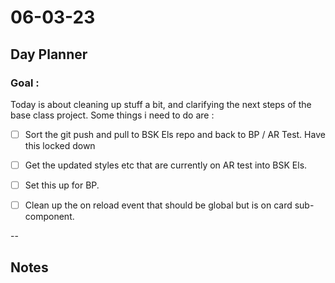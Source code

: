 # 06-03-23

## Day Planner

### Goal :
Today is about cleaning up stuff a bit, and clarifying the next steps of the base class project. Some things i need to do are :

- [ ] Sort the git push and pull to BSK Els repo and back to BP / AR Test. Have this locked down
- [ ] Get the updated styles etc that are currently on AR test into BSK Els.
- [ ] Set this up for BP.
- [ ] Clean up the on reload event that should be global but is on card sub-component.



--

## Notes

###
